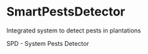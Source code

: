 # SmartPestsDetector
Integrated system to detect pests in plantations


SPD - System Pests Detector
